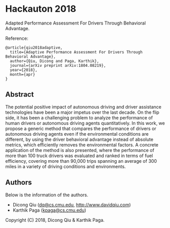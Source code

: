 # Hackauton 2018

Adapted Performance Assessment For Drivers Through Behavioral Advantage.

Reference:

```
@article{qiu2018adaptive,
  title={Adaptive Performance Assessment For Drivers Through Behavioral Advantage},
  author={Qiu, Dicong and Paga, Karthik},
  journal={arXiv preprint arXiv:1804.08219},
  year={2018},
  month={apr}
}
```


## Abstract

The potential positive impact of autonomous driving and driver assistance 
technologies have been a major impetus over the last decade. On the flip side, 
it has been a challenging problem to analyze the performance of human drivers 
or autonomous driving agents quantitatively. In this work, we propose a generic 
method that compares the performance of drivers or autonomous driving agents 
even if the environmental conditions are different, by using the driver 
behavioral advantage instead of absolute metrics, which efficiently removes 
the environmental factors. A concrete application of the method is also 
presented, where the performance of more than 100 truck drivers was evaluated 
and ranked in terms of fuel efficiency, covering more than 90,000 trips 
spanning an average of 300 miles in a variety of driving conditions and 
environments.


## Authors

Below is the information of the authors.

  * Dicong Qiu (dq@cs.cmu.edu, http://www.davidqiu.com)
  * Karthik Paga (kpaga@cs.cmu.edu)

Copyright (C) 2018, Dicong Qiu & Karthik Paga.

